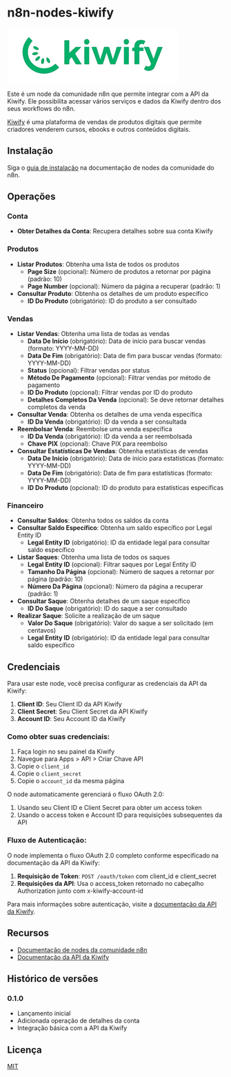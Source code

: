 # n8n-nodes-kiwify

![logo](logo.png)

Este é um node da comunidade n8n que permite integrar com a API da Kiwify. Ele possibilita acessar vários serviços e dados da Kiwify dentro dos seus workflows do n8n.

[Kiwify](https://kiwify.com.br/) é uma plataforma de vendas de produtos digitais que permite criadores venderem cursos, ebooks e outros conteúdos digitais.

## Instalação

Siga o [guia de instalação](https://docs.n8n.io/integrations/community-nodes/installation/) na documentação de nodes da comunidade do n8n.

## Operações

### Conta
- **Obter Detalhes da Conta**: Recupera detalhes sobre sua conta Kiwify

### Produtos
- **Listar Produtos**: Obtenha uma lista de todos os produtos
  - **Page Size** (opcional): Número de produtos a retornar por página (padrão: 10)
  - **Page Number** (opcional): Número da página a recuperar (padrão: 1)
- **Consultar Produto**: Obtenha os detalhes de um produto específico
  - **ID Do Produto** (obrigatório): ID do produto a ser consultado

### Vendas
- **Listar Vendas**: Obtenha uma lista de todas as vendas
  - **Data De Início** (obrigatório): Data de início para buscar vendas (formato: YYYY-MM-DD)
  - **Data De Fim** (obrigatório): Data de fim para buscar vendas (formato: YYYY-MM-DD)
  - **Status** (opcional): Filtrar vendas por status
  - **Método De Pagamento** (opcional): Filtrar vendas por método de pagamento
  - **ID Do Produto** (opcional): Filtrar vendas por ID do produto
  - **Detalhes Completos Da Venda** (opcional): Se deve retornar detalhes completos da venda
- **Consultar Venda**: Obtenha os detalhes de uma venda específica
  - **ID Da Venda** (obrigatório): ID da venda a ser consultada
- **Reembolsar Venda**: Reembolse uma venda específica
  - **ID Da Venda** (obrigatório): ID da venda a ser reembolsada
  - **Chave PIX** (opcional): Chave PIX para reembolso
- **Consultar Estatísticas De Vendas**: Obtenha estatísticas de vendas
  - **Data De Início** (obrigatório): Data de início para estatísticas (formato: YYYY-MM-DD)
  - **Data De Fim** (obrigatório): Data de fim para estatísticas (formato: YYYY-MM-DD)
  - **ID Do Produto** (opcional): ID do produto para estatísticas específicas

### Financeiro
- **Consultar Saldos**: Obtenha todos os saldos da conta
- **Consultar Saldo Específico**: Obtenha um saldo específico por Legal Entity ID
  - **Legal Entity ID** (obrigatório): ID da entidade legal para consultar saldo específico
- **Listar Saques**: Obtenha uma lista de todos os saques
  - **Legal Entity ID** (opcional): Filtrar saques por Legal Entity ID
  - **Tamanho Da Página** (opcional): Número de saques a retornar por página (padrão: 10)
  - **Número Da Página** (opcional): Número da página a recuperar (padrão: 1)
- **Consultar Saque**: Obtenha detalhes de um saque específico
  - **ID Do Saque** (obrigatório): ID do saque a ser consultado
- **Realizar Saque**: Solicite a realização de um saque
  - **Valor Do Saque** (obrigatório): Valor do saque a ser solicitado (em centavos)
  - **Legal Entity ID** (obrigatório): ID da entidade legal para consultar saldo específico

## Credenciais

Para usar este node, você precisa configurar as credenciais da API da Kiwify:

1. **Client ID**: Seu Client ID da API Kiwify
2. **Client Secret**: Seu Client Secret da API Kiwify
3. **Account ID**: Seu Account ID da Kiwify

### Como obter suas credenciais:

1. Faça login no seu painel da Kiwify
2. Navegue para Apps > API > Criar Chave API
3. Copie o `client_id`
4. Copie o `client_secret`
5. Copie o `account_id` da mesma página

O node automaticamente gerenciará o fluxo OAuth 2.0:
1. Usando seu Client ID e Client Secret para obter um access token
2. Usando o access token e Account ID para requisições subsequentes da API

### Fluxo de Autenticação:

O node implementa o fluxo OAuth 2.0 completo conforme especificado na documentação da API da Kiwify:

1. **Requisição de Token**: `POST /oauth/token` com client_id e client_secret
2. **Requisições da API**: Usa o access_token retornado no cabeçalho Authorization junto com x-kiwify-account-id

Para mais informações sobre autenticação, visite a [documentação da API da Kiwify](https://docs.kiwify.com.br/api-reference/general).

## Recursos

* [Documentação de nodes da comunidade n8n](https://docs.n8n.io/integrations/community-nodes/)
* [Documentação da API da Kiwify](https://docs.kiwify.com.br/api-reference/general)

## Histórico de versões

### 0.1.0
- Lançamento inicial
- Adicionada operação de detalhes da conta
- Integração básica com a API da Kiwify

## Licença

[MIT](https://github.com/99labdev/n8n-nodes-kiwify/blob/master/LICENSE.md)
